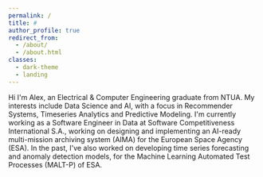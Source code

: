 ```yaml
---
permalink: /
title: #
author_profile: true
redirect_from: 
  - /about/
  - /about.html
classes:
  - dark-theme
  - landing
---
```


 Hi I'm Alex, an Electrical & Computer Engineering graduate from NTUA. My interests include Data Science and AI, with a focus in Recommender Systems, Timeseries Analytics and Predictive Modeling. I'm currently working as a Software Engineer in Data at Software Competitiveness International S.A., working on designing and implementing an AI-ready multi-mission archiving system (AIMA) for the European Space Agency (ESA). In the past, I've also worked on developing time series forecasting and anomaly detection models, for the Machine Learning Automated Test Processes (MALT-P) of ESA.

<!-- A data-driven personal website
======
Like many other Jekyll-based GitHub Pages templates, Academic Pages makes you separate the website's content from its form. The content & metadata of your website are in structured markdown files, while various other files constitute the theme, specifying how to transform that content & metadata into HTML pages. You keep these various markdown (.md), YAML (.yml), HTML, and CSS files in a public GitHub repository. Each time you commit and push an update to the repository, the [GitHub pages](https://pages.github.com/) service creates static HTML pages based on these files, which are hosted on GitHub's servers free of charge.

Many of the features of dynamic content management systems (like Wordpress) can be achieved in this fashion, using a fraction of the computational resources and with far less vulnerability to hacking and DDoSing. You can also modify the theme to your heart's content without touching the content of your site. If you get to a point where you've broken something in Jekyll/HTML/CSS beyond repair, your markdown files describing your talks, publications, etc. are safe. You can rollback the changes or even delete the repository and start over -- just be sure to save the markdown files! Finally, you can also write scripts that process the structured data on the site, such as [this one](https://github.com/academicpages/academicpages.github.io/blob/master/talkmap.ipynb) that analyzes metadata in pages about talks to display [a map of every location you've given a talk](https://academicpages.github.io/talkmap.html). -->
